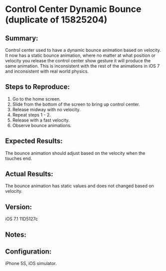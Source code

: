 # Control Center Dynamic Bounce (duplicate of 15825204)

## Summary:
Control center used to have a dynamic bounce animation based on velocity. It now has a static bounce animation, where no matter at what position or velocity you release the control center show gesture it will produce the same animation. This is inconsistent with the rest of the animations in iOS 7 and inconsistent with real world physics.

## Steps to Reproduce:
1. Go to the home screen.
2. Slide from the bottom of the screen to bring up control center. 
3. Release midway with no velocity.
4. Repeat steps 1 - 2.
5. Release with a fast velocity.
6. Observe bounce animations.

## Expected Results:
The bounce animation should adjust based on the velocity when the touches end. 

## Actual Results:
The bounce animation has static values and does not changed based on velocity. 

## Version:
iOS 7.1 11D5127c

## Notes:


## Configuration:
iPhone 5S, iOS simulator.
